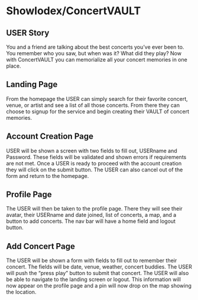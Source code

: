 # Showlodex/ConcertVAULT

## USER Story

You and a friend are talking about the best concerts you’ve ever been to. You remember who you saw, but when was it? What did they play? Now with ConcertVAULT you can memorialize all your concert memories in one place. 

## Landing Page

From the homepage the USER can simply search for their favorite concert, venue, or artist and see a list of all those concerts. From there they can choose to signup for the service and begin creating their VAULT of concert memories. 

## Account Creation Page

USER will be shown a screen with two fields to fill out, USERname and Password. These fields will be validated and shown errors if requirements are not met. Once a USER is ready to proceed with the account creation they will click on the submit button. The USER can also cancel out of the form and return to the homepage.

## Profile Page

The USER will then be taken to the profile page. There they will see their avatar, their USERname and date joined, list of concerts, a map, and a button to add concerts. The nav bar will have a home field and logout button. 

## Add Concert Page

The USER will be shown a form with fields to fill out to remember their concert. The fields will be date, venue, weather, concert buddies. The USER will push the “press play” button to submit that concert. The USER will also be able to navigate to the landing screen or logout. This information will now appear on the profile page and a pin will now drop on the map showing the location.